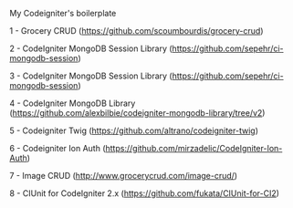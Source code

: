My Codeigniter's boilerplate

1 - Grocery CRUD (https://github.com/scoumbourdis/grocery-crud)

2 - CodeIgniter MongoDB Session Library (https://github.com/sepehr/ci-mongodb-session)

3 - CodeIgniter MongoDB Session Library (https://github.com/sepehr/ci-mongodb-session)

4 - CodeIgniter MongoDB Library (https://github.com/alexbilbie/codeigniter-mongodb-library/tree/v2)

5 - Codeigniter Twig (https://github.com/altrano/codeigniter-twig)

6 - Codeigniter Ion Auth (https://github.com/mirzadelic/CodeIgniter-Ion-Auth)

7 - Image CRUD (http://www.grocerycrud.com/image-crud/)

8 - CIUnit for CodeIgniter 2.x (https://github.com/fukata/CIUnit-for-CI2)